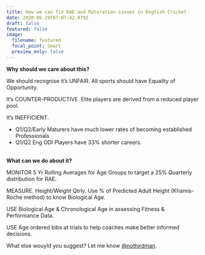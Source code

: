 ```yaml
---
title: How we can fix RAE and Maturation issues in English Cricket
date: 2020-06-29T07:07:42.079Z
draft: false
featured: false
image:
  filename: featured
  focal_point: Smart
  preview_only: false
---
```

**Why should we care about this?**

We should recognise it’s UNFAIR. All sports should have Equality of Opportunity.

It’s COUNTER-PRODUCTIVE. Elite players are derived from a reduced player pool.

It’s INEFFICIENT.

* Q1/Q2/Early Maturers have much lower rates of becoming established Professionals
* Q1/Q2 Eng ODI Players have 33% shorter careers.

**\
What can we do about it?**

MONITOR 5 Yr Rolling Averages for Age Groups to target a 25% Quarterly distribution for RAE.

MEASURE. Height/Weight Qtrly. Use % of Predicted Adult Height (Khamis-Roche method) to know Biological Age.

USE Biological Age & Chronological Age in assessing Fitness & Performance Data.

USE Age ordered bibs at trials to help coaches make better informed decisions.

What else wouyld you suggest? Let me know [@nothirdman](twitter.com/nothirdman).